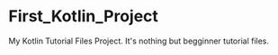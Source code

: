 # First_Kotlin_Project
My Kotlin Tutorial Files Project.
It's nothing but begginner tutorial files.
